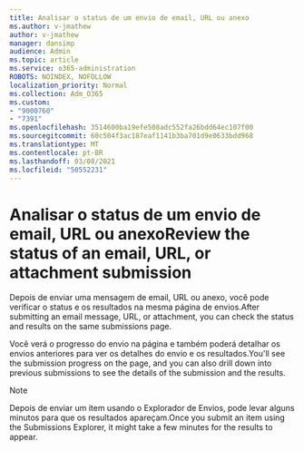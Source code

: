 ```yaml
---
title: Analisar o status de um envio de email, URL ou anexo
ms.author: v-jmathew
author: v-jmathew
manager: dansimp
audience: Admin
ms.topic: article
ms.service: o365-administration
ROBOTS: NOINDEX, NOFOLLOW
localization_priority: Normal
ms.collection: Adm_O365
ms.custom:
- "9000760"
- "7391"
ms.openlocfilehash: 3514600ba19efe508adc552fa26bdd64ec107f00
ms.sourcegitcommit: 60c504f3ac187eaf1141b3ba701d9e0633bdd968
ms.translationtype: MT
ms.contentlocale: pt-BR
ms.lasthandoff: 03/08/2021
ms.locfileid: "50552231"
---
```

# <a name="review-the-status-of-an-email-url-or-attachment-submission"></a><span data-ttu-id="1b880-102">Analisar o status de um envio de email, URL ou anexo</span><span class="sxs-lookup"><span data-stu-id="1b880-102">Review the status of an email, URL, or attachment submission</span></span>

<span data-ttu-id="1b880-103">Depois de enviar uma mensagem de email, URL ou anexo, você pode verificar o status e os resultados na mesma página de envios.</span><span class="sxs-lookup"><span data-stu-id="1b880-103">After submitting an email message, URL, or attachment, you can check the status and results on the same submissions page.</span></span>

<span data-ttu-id="1b880-104">Você verá o progresso do envio na página e também poderá detalhar os envios anteriores para ver os detalhes do envio e os resultados.</span><span class="sxs-lookup"><span data-stu-id="1b880-104">You'll see the submission progress on the page, and you can also drill down into previous submissions to see the details of the submission and the results.</span></span>

> [!NOTE]
> <span data-ttu-id="1b880-105">Depois de enviar um item usando o Explorador de Envios, pode levar alguns minutos para que os resultados apareçam.</span><span class="sxs-lookup"><span data-stu-id="1b880-105">Once you submit an item using the Submissions Explorer, it might take a few minutes for the results to appear.</span></span>
